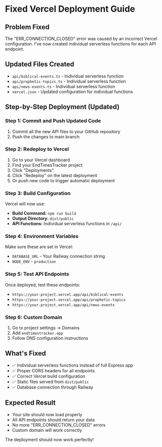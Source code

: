 # Fixed Vercel Deployment Guide

## Problem Fixed
The "ERR_CONNECTION_CLOSED" error was caused by an incorrect Vercel configuration. I've now created individual serverless functions for each API endpoint.

## Updated Files Created
- `api/biblical-events.ts` - Individual serverless function
- `api/prophetic-topics.ts` - Individual serverless function  
- `api/news-events.ts` - Individual serverless function
- `vercel.json` - Updated configuration for individual functions

## Step-by-Step Deployment (Updated)

### Step 1: Commit and Push Updated Code
1. Commit all the new API files to your GitHub repository
2. Push the changes to main branch

### Step 2: Redeploy to Vercel
1. Go to your Vercel dashboard
2. Find your EndTimesTracker project
3. Click "Deployments"
4. Click "Redeploy" on the latest deployment
5. Or push new code to trigger automatic deployment

### Step 3: Build Configuration
Vercel will now use:
- **Build Command:** `npm run build`
- **Output Directory:** `dist/public`
- **API Functions:** Individual serverless functions in `/api/`

### Step 4: Environment Variables
Make sure these are set in Vercel:
- `DATABASE_URL` - Your Railway connection string
- `NODE_ENV` - `production`

### Step 5: Test API Endpoints
Once deployed, test these endpoints:
- `https://your-project.vercel.app/api/biblical-events`
- `https://your-project.vercel.app/api/prophetic-topics`
- `https://your-project.vercel.app/api/news-events`

### Step 6: Custom Domain
1. Go to project settings → Domains
2. Add `endtimestracker.app`
3. Follow DNS configuration instructions

## What's Fixed
- ✅ Individual serverless functions instead of full Express app
- ✅ Proper CORS headers for all endpoints
- ✅ Correct Vercel build configuration
- ✅ Static files served from `dist/public`
- ✅ Database connection through Railway

## Expected Result
- Your site should now load properly
- All API endpoints should return your data
- No more "ERR_CONNECTION_CLOSED" errors
- Custom domain will work correctly

The deployment should now work perfectly!